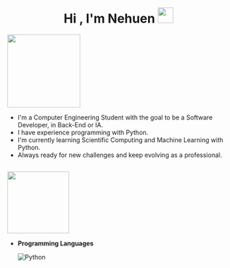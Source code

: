 
<h1 align="center">Hi , I'm Nehuen <img src="https://media.giphy.com/media/hvRJCLFzcasrR4ia7z/giphy.gif" width="35"></h1>

 <img src="https://img.shields.io/badge/About-Me-blue" width ="165">

 
- I'm a Computer Engineering Student with the goal to be a Software Developer, in Back-End or IA.
- I have experience programming with Python.
- I'm currently learning Scientific Computing and Machine Learning with Python.
- Always ready for new challenges and keep evolving as a professional.



## 
<img src="https://img.shields.io/badge/My%20Skills-8A2BE2" width ="140">

<p align="center">

- **Programming Languages**
    
    ![Python](https://img.shields.io/badge/Python%20-%2314354C.svg?style=for-the-badge&logo=python&logoColor=white)



</p>

